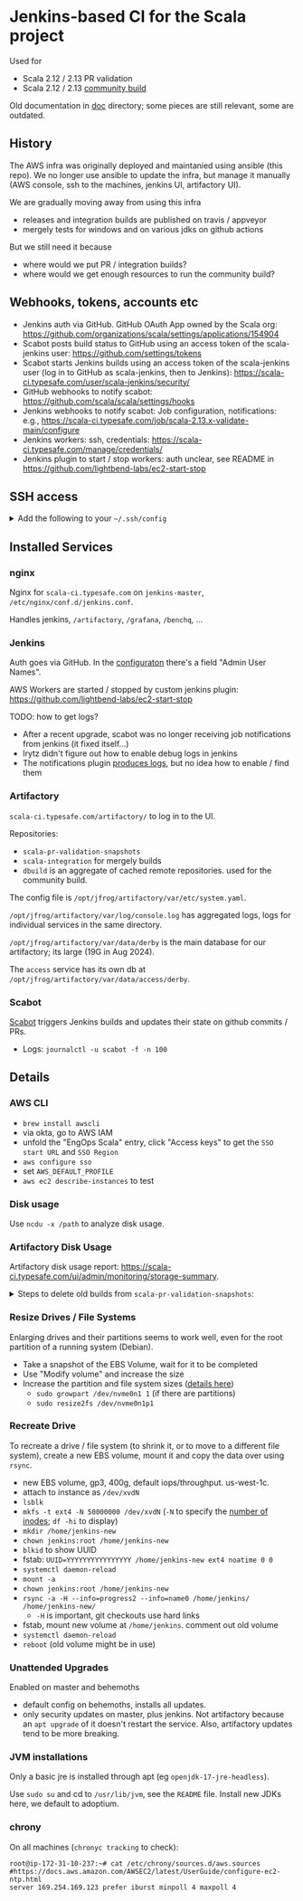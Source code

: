 # Jenkins-based CI for the Scala project

Used for
  - Scala 2.12 / 2.13 PR validation
  - Scala 2.12 / 2.13 [community build](https://github.com/scala/community-builds)

Old documentation in [doc](doc/) directory; some pieces are still relevant, some are outdated.

## History

The AWS infra was originally deployed and maintanied using ansible (this repo).
We no longer use ansible to update the infra, but manage it manually (AWS console, ssh to the machines, jenkins UI, artifactory UI).

We are gradually moving away from using this infra
  - releases and integration builds are published on travis / appveyor
  - mergely tests for windows and on various jdks on github actions

But we still need it because
  - where would we put PR / integration builds?
  - where would we get enough resources to run the community build?


## Webhooks, tokens, accounts etc

  - Jenkins auth via GitHub. GitHub OAuth App owned by the Scala org: https://github.com/organizations/scala/settings/applications/154904
  - Scabot posts build status to GitHub using an access token of the scala-jenkins user: https://github.com/settings/tokens
  - Scabot starts Jenkins builds using an access token of the scala-jenkins user (log in to GitHub as scala-jenkins, then to Jenkins): https://scala-ci.typesafe.com/user/scala-jenkins/security/
  - GitHub webhooks to notify scabot: https://github.com/scala/scala/settings/hooks
  - Jenkins webhooks to notify scabot: Job configuration, notifications: e.g., https://scala-ci.typesafe.com/job/scala-2.13.x-validate-main/configure
  - Jenkins workers: ssh, credentials: https://scala-ci.typesafe.com/manage/credentials/
  - Jenkins plugin to start / stop workers: auth unclear, see README in https://github.com/lightbend-labs/ec2-start-stop


## SSH access

<details>
  <summary>Add the following to your <code>~/.ssh/config</code></summary>

```
Host jenkins-master
  HostName 54.67.111.226
  User admin

Host jenkins-worker-behemoth-1
  HostName 54.153.2.9
  User admin

Host jenkins-worker-behemoth-2
  HostName 54.153.1.99
  User admin

Host jenkins-worker-behemoth-3
  HostName 54.183.156.89
  User admin

# no public ip, jumphost through master
Host influxdb
  HostName 172.31.0.100
  User ubuntu
  ProxyCommand ssh -q -W %h:%p jenkins-master
```

</details>



## Installed Services

### nginx

Nginx for `scala-ci.typesafe.com` on `jenkins-master`, `/etc/nginx/conf.d/jenkins.conf`.

Handles jenkins, `/artifactory`, `/grafana`, `/benchq`, ...

### Jenkins

Auth goes via GitHub. In the [configuraton](https://scala-ci.typesafe.com/manage/configureSecurity/) there's a field "Admin User Names".

AWS Workers are started / stopped by custom jenkins plugin: https://github.com/lightbend-labs/ec2-start-stop

TODO: how to get logs?
  - After a recent upgrade, scabot was no longer receiving job notifications from jenkins (it fixed itself...)
  - lrytz didn't figure out how to enable debug logs in jenkins
  - The notifications plugin [produces logs](https://github.com/jenkinsci/notification-plugin/blob/notification-1.17/src/main/java/com/tikal/hudson/plugins/notification/Phase.java#L386), but no idea how to enable / find them

### Artifactory

`scala-ci.typesafe.com/artifactory/` to log in to the UI.

Repositories:
  - `scala-pr-validation-snapshots`
  - `scala-integration` for mergely builds
  - `dbuild` is an aggregate of cached remote repositories. used for the community build.

The config file is `/opt/jfrog/artifactory/var/etc/system.yaml`.

`/opt/jfrog/artifactory/var/log/console.log` has aggregated logs, logs for individual services in the same directory.

`/opt/jfrog/artifactory/var/data/derby` is the main database for our artifactory; its large (19G in Aug 2024).

The `access` service has its own db at `/opt/jfrog/artifactory/var/data/access/derby`.

### Scabot

[Scabot](https://github.com/scala/scabot) triggers Jenkins builds and updates their state on github commits / PRs.

  - Logs: `journalctl -u scabot -f -n 100`

## Details

### AWS CLI

  - `brew install awscli`
  - via okta, go to AWS IAM
  - unfold the "EngOps Scala" entry, click "Access keys" to get the `SSO start URL` and `SSO Region`
  - `aws configure sso`
  - set `AWS_DEFAULT_PROFILE`
  - `aws ec2 describe-instances` to test

### Disk usage

Use `ncdu -x /path` to analyze disk usage.

### Artifactory Disk Usage

Artifactory disk usage report: https://scala-ci.typesafe.com/ui/admin/monitoring/storage-summary.

<details>
  <summary>Steps to delete old builds from <code>scala-pr-validation-snapshots</code>:</summary>

Create a file `search.json`, adjust the cutoff date on the last line:

```
items.find({
  "repo": "scala-pr-validation-snapshots",
  "$or": [ { "name": { "$match": "scala-compiler*" } }, {"name": { "$match": "scala-reflect*" } }, { "name": { "$match": "scala-library*" } }, { "name": { "$match": "scala-dist*" } }, { "name": { "$match": "scala-partest*" } }, { "name": { "$match": "scalap*" } } ],
  "created": { "$lt": "2020-01-01" }
})
```

`curl -u 'lukas:SEEEKREET' -X POST "https://scala-ci.typesafe.com/artifactory/api/search/aql" -T search.json > artifacts.json`

In an up-to-date Scala 2.13.x checkout, the following tests which of the artifacts correspond to revisions that were actually merged into scala/scala. Builds for those revisions are kept, builds for revisions that never made it are added to `to-delete.txt`.

```bash
n=$(cat artifacts.json | jq -r '.results[] | .path' | uniq | wc -l)
for p in $(cat artifacts.json | jq -r '.results[] | .path' | uniq); do
  n=$((n-1))
  sha=$(echo $p | awk -F'-' '{print $(NF-1)}')
  if git branch --contains $sha | grep 2.13.x > /dev/null; then
    echo "$sha y - $n"
  else
    echo "$sha n - $n"
    echo $p >> to-delete.txt
  fi
done
```

Delete the artifacts; best run it on `ssh jenkins-master` for performance.

```bash
n=$(cat to-delete.txt | wc -l)
for p in $(cat to-delete.txt); do
  n=$((n-1))
  echo "$p - $n"
  curl -u 'lukas:PASSWORDSEKRET' -X DELETE "https://scala-ci.typesafe.com/artifactory/scala-pr-validation-snapshots/$p"
done
```

After that
  - Empty "Trash Can"
    - `curl -I -u 'lukas:SEEEKREET' -X POST "https://scala-ci.typesafe.com/artifactory/api/trash/empty"`
  - Run artifactory's "Garbage Collection" [20 times (😆)](https://jfrog.com/knowledge-base/why-does-removing-deleting-old-artifacts-is-not-affecting-the-artifactory-disk-space-usage/)
    - `for i in {1..20}; do curl -I -u 'lukas:SEEEKREET' -X POST "https://scala-ci.typesafe.com/artifactory/api/system/storage/gc"; done`
    - wait for it to complete, it runs in the background. check Binaries Size / Artifacts Size in Storage
  - Run "Prune Unreferenced Data"
    - `api/system/storage/optimize`
  - https://jfrog.com/knowledge-base/what-is-the-difference-between-garbage-collector-and-prune-unreferenced-data-processes-in-artifactory/

Other measures
  - https://scala-ci.typesafe.com/ui/admin/artifactory/configuration/artifactory_general "Empty Trash Can"
  - Derby database (`/var/opt/jfrog/artifactory/data/derby/seg0`) may be big.
    - https://scala-ci.typesafe.com/ui/admin/artifactory/advanced/maintenance "Compress the Internal Database".
    - Did not work for me. "lock could not be obtained due to a deadlock".
    - Doc says "We recommend running this when Artifactory activity is low, since compression may not be able to complete when storage is busy (in which case the storage will not be affected)."

</details>

### Resize Drives / File Systems

Enlarging drives and their partitions seems to work well, even for the root partition of a running system (Debian).

  - Take a snapshot of the EBS Volume, wait for it to be completed
  - Use "Modify volume" and increase the size
  - Increase the partition and file system sizes ([details here](https://docs.aws.amazon.com/ebs/latest/userguide/recognize-expanded-volume-linux.html))
    - `sudo growpart /dev/nvme0n1 1` (if there are partitions)
    - `sudo resize2fs /dev/nvme0n1p1`

### Recreate Drive

To recreate a drive / file system (to shrink it, or to move to a different file system), create a new EBS volume, mount it and copy the data over using `rsync`.
  - new EBS volume, gp3, 400g, default iops/throughput. us-west-1c.
  - attach to instance as `/dev/xvdN`
  - `lsblk`
  - `mkfs -t ext4 -N 50000000 /dev/xvdN` (`-N` to specify the [number of inodes](https://github.com/scala/community-build/issues/1633); `df -hi` to display)
  - `mkdir /home/jenkins-new`
  - `chown jenkins:root /home/jenkins-new`
  - `blkid` to show UUID
  - fstab: `UUID=YYYYYYYYYYYYYYYY /home/jenkins-new ext4 noatime 0 0`
  - `systemctl daemon-reload`
  - `mount -a`
  - `chown jenkins:root /home/jenkins-new`
  - `rsync -a -H --info=progress2 --info=name0 /home/jenkins/ /home/jenkins-new/`
    -  `-H` is important, git checkouts use hard links
  - fstab, mount new volume at `/home/jenkins`. comment out old volume
  - `systemctl daemon-reload`
  - `reboot` (old volume might be in use)


### Unattended Upgrades

Enabled on master and behemoths
  - default config on behemoths, installs all updates.
  - only security updates on master, plus jenkins. Not artifactory because an `apt upgrade` of it doesn't restart the service. Also, artifactory updates tend to be more breaking.

### JVM installations

Only a basic jre is installed through apt (eg `openjdk-17-jre-headless`).

Use `sudo su` and cd to `/usr/lib/jvm`, see the `README` file.
Install new JDKs here, we default to adoptium.

### chrony

On all machines (`chronyc tracking` to check):

```
root@ip-172-31-10-237:~# cat /etc/chrony/sources.d/aws.sources
#https://docs.aws.amazon.com/AWSEC2/latest/UserGuide/configure-ec2-ntp.html
server 169.254.169.123 prefer iburst minpoll 4 maxpoll 4
```
